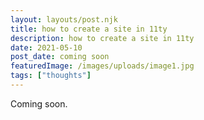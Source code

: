 ```yaml
---
layout: layouts/post.njk
title: how to create a site in 11ty
description: how to create a site in 11ty
date: 2021-05-10
post_date: coming soon
featuredImage: /images/uploads/image1.jpg
tags: ["thoughts"]
---
```


Coming soon.